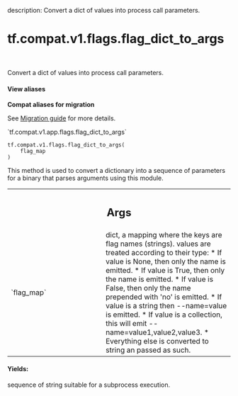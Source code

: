 description: Convert a dict of values into process call parameters.

<div itemscope itemtype="http://developers.google.com/ReferenceObject">
<meta itemprop="name" content="tf.compat.v1.flags.flag_dict_to_args" />
<meta itemprop="path" content="Stable" />
</div>

# tf.compat.v1.flags.flag_dict_to_args

<!-- Insert buttons and diff -->

<table class="tfo-notebook-buttons tfo-api nocontent" align="left">

</table>



Convert a dict of values into process call parameters.

<section class="expandable">
  <h4 class="showalways">View aliases</h4>
  <p>
<b>Compat aliases for migration</b>
<p>See
<a href="https://www.tensorflow.org/guide/migrate">Migration guide</a> for
more details.</p>
<p>`tf.compat.v1.app.flags.flag_dict_to_args`</p>
</p>
</section>

<pre class="devsite-click-to-copy prettyprint lang-py tfo-signature-link">
<code>tf.compat.v1.flags.flag_dict_to_args(
    flag_map
)
</code></pre>



<!-- Placeholder for "Used in" -->

This method is used to convert a dictionary into a sequence of parameters
for a binary that parses arguments using this module.

<!-- Tabular view -->
 <table class="responsive fixed orange">
<colgroup><col width="214px"><col></colgroup>
<tr><th colspan="2"><h2 class="add-link">Args</h2></th></tr>

<tr>
<td>
`flag_map`
</td>
<td>
dict, a mapping where the keys are flag names (strings).
values are treated according to their type:
* If value is None, then only the name is emitted.
* If value is True, then only the name is emitted.
* If value is False, then only the name prepended with 'no' is emitted.
* If value is a string then --name=value is emitted.
* If value is a collection, this will emit --name=value1,value2,value3.
* Everything else is converted to string an passed as such.
</td>
</tr>
</table>



#### Yields:

sequence of string suitable for a subprocess execution.
